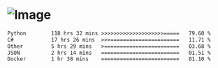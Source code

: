 # ![Image](https://github.com/user-attachments/assets/5f2d2b12-d836-424c-876f-cb0c9a5d9144)

<!--START_SECTION:waka-->

```txt
Python        118 hrs 32 mins >>>>>>>>>>>>>>>>>>>>=====   79.60 %
C#            17 hrs 26 mins  >>>======================   11.71 %
Other         5 hrs 29 mins   >========================   03.68 %
JSON          2 hrs 14 mins   =========================   01.51 %
Docker        1 hr 38 mins    =========================   01.10 %
```

<!--END_SECTION:waka-->
